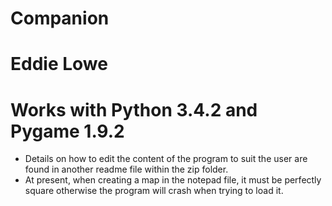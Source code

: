 # Companion
# Eddie Lowe
# Works with Python 3.4.2 and Pygame 1.9.2

- Details on how to edit the content of the program to suit the user are found in another readme file within the zip folder.
- At present, when creating a map in the notepad file, it must be perfectly square otherwise the program will crash when trying to load it.
